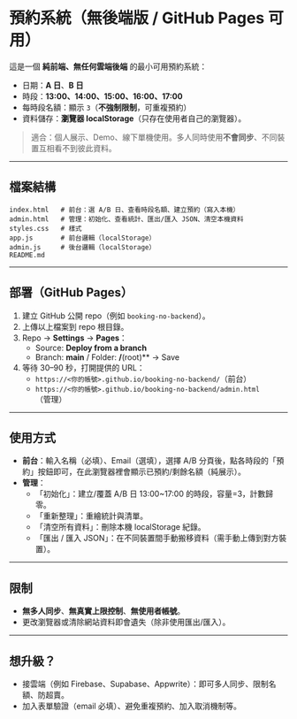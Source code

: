 # 預約系統（無後端版 / GitHub Pages 可用）

這是一個 **純前端、無任何雲端後端** 的最小可用預約系統：
- 日期：**A 日**、**B 日**
- 時段：**13:00、14:00、15:00、16:00、17:00**
- 每時段名額：顯示 `3`（**不強制限制**，可重複預約）
- 資料儲存：**瀏覽器 localStorage**（只存在使用者自己的瀏覽器）。

> 適合：個人展示、Demo、線下單機使用。多人同時使用**不會同步**、不同裝置互相看不到彼此資料。

---

## 檔案結構
```
index.html   # 前台：選 A/B 日、查看時段名額、建立預約（寫入本機）
admin.html   # 管理：初始化、查看統計、匯出/匯入 JSON、清空本機資料
styles.css   # 樣式
app.js       # 前台邏輯（localStorage）
admin.js     # 後台邏輯（localStorage）
README.md
```

---

## 部署（GitHub Pages）
1. 建立 GitHub 公開 repo（例如 `booking-no-backend`）。  
2. 上傳以上檔案到 repo 根目錄。  
3. Repo → **Settings** → **Pages**：
   - Source: **Deploy from a branch**
   - Branch: **main** / Folder: **/**(root)** → Save
4. 等待 30–90 秒，打開提供的 URL：
   - `https://<你的帳號>.github.io/booking-no-backend/`（前台）
   - `https://<你的帳號>.github.io/booking-no-backend/admin.html`（管理）

---

## 使用方式
- **前台**：輸入名稱（必填）、Email（選填），選擇 A/B 分頁後，點各時段的「預約」按鈕即可，在此瀏覽器裡會顯示已預約/剩餘名額（純展示）。
- **管理**：
  - 「初始化」：建立/覆蓋 A/B 日 13:00~17:00 的時段，容量=3，計數歸零。
  - 「重新整理」：重繪統計與清單。
  - 「清空所有資料」：刪除本機 localStorage 紀錄。
  - 「匯出 / 匯入 JSON」：在不同裝置間手動搬移資料（需手動上傳到對方裝置）。

---

## 限制
- **無多人同步**、**無真實上限控制**、**無使用者帳號**。
- 更改瀏覽器或清除網站資料即會遺失（除非使用匯出/匯入）。

---

## 想升級？
- 接雲端（例如 Firebase、Supabase、Appwrite）：即可多人同步、限制名額、防超賣。
- 加入表單驗證（email 必填）、避免重複預約、加入取消機制等。
